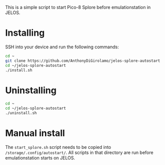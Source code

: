 This is a simple script to start Pico-8 Splore before emulationstation in JELOS.

# Installing

SSH into your device and run the following commands:

```sh
cd ~
git clone https://github.com/AnthonyDiGirolamo/jelos-splore-autostart
cd ~/jelos-splore-autostart
./install.sh
```

# Uninstalling

```sh
cd ~
cd ~/jelos-splore-autostart
./uninstall.sh
```

# Manual install

The `start_splore.sh` script needs to be copied into
`/storage/.config/autostart/`. All scripts in that directory are run before
emulationstation starts on JELOS.
